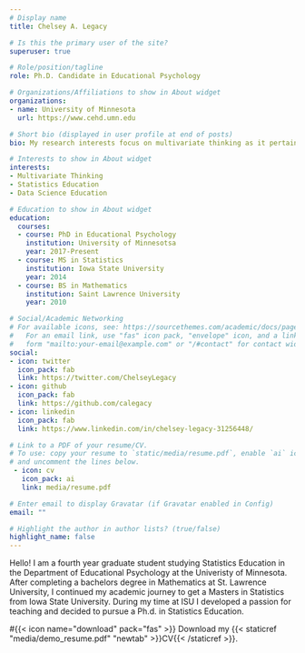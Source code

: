 ```yaml
---
# Display name
title: Chelsey A. Legacy

# Is this the primary user of the site?
superuser: true

# Role/position/tagline
role: Ph.D. Candidate in Educational Psychology

# Organizations/Affiliations to show in About widget
organizations:
- name: University of Minnesota
  url: https://www.cehd.umn.edu

# Short bio (displayed in user profile at end of posts)
bio: My research interests focus on multivariate thinking as it pertains to statistics and data science education.

# Interests to show in About widget
interests:
- Multivariate Thinking
- Statistics Education
- Data Science Education

# Education to show in About widget
education:
  courses:
  - course: PhD in Educational Psychology
    institution: University of Minnesotsa
    year: 2017-Present
  - course: MS in Statistics
    institution: Iowa State University
    year: 2014
  - course: BS in Mathematics
    institution: Saint Lawrence University
    year: 2010

# Social/Academic Networking
# For available icons, see: https://sourcethemes.com/academic/docs/page-builder/#icons
#   For an email link, use "fas" icon pack, "envelope" icon, and a link in the
#   form "mailto:your-email@example.com" or "/#contact" for contact widget.
social:
- icon: twitter
  icon_pack: fab
  link: https://twitter.com/ChelseyLegacy
- icon: github
  icon_pack: fab
  link: https://github.com/calegacy
- icon: linkedin
  icon_pack: fab
  link: https://www.linkedin.com/in/chelsey-legacy-31256448/

# Link to a PDF of your resume/CV.
# To use: copy your resume to `static/media/resume.pdf`, enable `ai` icons in `params.toml`, 
# and uncomment the lines below.
 - icon: cv
   icon_pack: ai
   link: media/resume.pdf

# Enter email to display Gravatar (if Gravatar enabled in Config)
email: ""

# Highlight the author in author lists? (true/false)
highlight_name: false
---
```


Hello! I am a fourth year graduate student studying Statistics Education in the Department of Educational Psychology at the Univeristy of Minnesota. After completing a bachelors degree in Mathematics at St. Lawrence University, I continued my academic journey to get a Masters in Statistics from Iowa State University. During my time at ISU I developed a passion for teaching and decided to pursue a Ph.d. in Statistics Education.



#{{< icon name="download" pack="fas" >}} Download my {{< staticref "media/demo_resume.pdf" "newtab" >}}CV{{< /staticref >}}.
